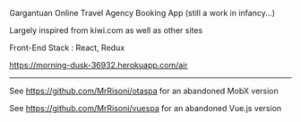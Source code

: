 Gargantuan Online Travel Agency Booking App (still a work in infancy...)

Largely inspired from kiwi.com as well as other sites

Front-End Stack : React, Redux  
 
https://morning-dusk-36932.herokuapp.com/air

-----------------

See https://github.com/MrRisoni/otaspa for an abandoned MobX version

See https://github.com/MrRisoni/vuespa for an abandoned Vue.js version

